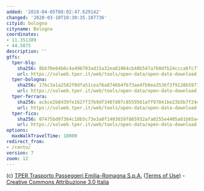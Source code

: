 ```yaml
---
added: '2018-04-05T08:02:47.629142'
changed: '2020-03-10T10:30:35.187736'
cityid: bologna
cityname: Bologna
coordinates:
- 11.351389
- 44.5075
description: ''
gtfs:
  tper-blq:
    sha256: 8bb70e64b6c4a496703ad15a32ea81064cb48b547a760dfb24ccca6fc774d85f
    url: https://solweb.tper.it/web/tools/open-data/open-data-download.aspx?source=tper.it&filename=gommagtfsblq&version=20180328&format=zip
  tper-bologna:
    sha256: 17bc3a1a2582f0dfa51cea76a874664f673ae4fb0ea3536f3f9128b5971f48d8
    url: https://solweb.tper.it/web/tools/open-data/open-data-download.aspx?source=tper.it&filename=gommagtfsbo&version=20180328&format=zip
  tper-ferrara:
    sha256: acbce2b8439fe162ff37b9df3407d07c8559561aff97041be23b5b7f24d2a55f
    url: https://solweb.tper.it/web/tools/open-data/open-data-download.aspx?source=tper.it&filename=gommagtfsfe&version=20180328&format=zip
  tper-fico:
    sha256: 07475bd97364c18b5c73e3a0f1403659f865932afa0255e4405a61b65a46a7e7
    url: https://solweb.tper.it/web/tools/open-data/open-data-download.aspx?source=tper.it&filename=gommagtfsfico&version=20180328&format=zip
options:
  maxWalkTravelTime: 10800
redirect_from:
- /cento/
version: 7
zoom: 12
---
```


(c) [TPER Trasporto Passeggeri Emilia-Romagna S.p.A.](http://www.tper.it)
([Terms of Use](https://www.tper.it/azienda/tper-open-data-note-legali)) - [Creative Commons Attribuzione 3.0 Italia](http://creativecommons.org/licenses/by/3.0/it)
